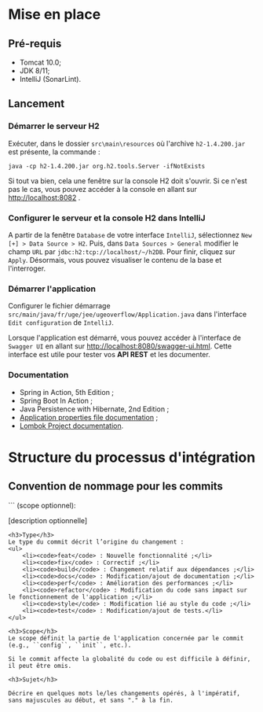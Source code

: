 <h1>Mise en place</h1>

<h2>Pré-requis</h2>

<ul>
    <li>Tomcat 10.0;</li>
    <li>JDK 8/11;</li>
    <li>IntelliJ (SonarLint).</li>
</ul>

<h2>Lancement</h2>

<h3>Démarrer le serveur H2</h3>

Exécuter, dans le dossier `src\main\resources` où l'archive `h2-1.4.200.jar` est présente, la commande :

``java -cp h2-1.4.200.jar org.h2.tools.Server -ifNotExists``

Si tout va bien, cela une fenêtre sur la console H2 doit s'ouvrir. Si ce n'est pas le cas, vous pouvez accéder à la console en allant sur [http://localhost:8082](http://localhost:8082) .

<h3>Configurer le serveur et la console H2 dans IntelliJ</h3>

A partir de la fenêtre `Database` de votre interface `IntelliJ`, sélectionnez `New [+] > Data Source > H2`. Puis, dans `Data Sources > General` modifier le champ `URL` par `jdbc:h2:tcp://localhost/~/h2DB`. Pour finir, cliquez sur `Apply`. Désormais, vous pouvez visualiser le contenu de la base et l'interroger. 

<h3>Démarrer l'application</h3>

Configurer le fichier démarrage `src/main/java/fr/uge/jee/ugeoverflow/Application.java` dans l'interface `Edit configuration` de `IntelliJ`.

Lorsque l'application est démarré, vous pouvez accéder à l'interface de `Swagger UI` en allant sur [http://localhost:8080/swagger-ui.html](http://localhost:8080/swagger-ui.html). 
Cette interface est utile pour tester vos **API REST** et les documenter.

<h3>Documentation</h3>
<ul>
    <li>Spring in Action, 5th Edition ;</li>
    <li>Spring Boot In Action ;</li>
    <li>Java Persistence with Hibernate, 2nd Edition ;</li>
    <li><a href="https://docs.spring.io/spring-boot/docs/current/reference/html/application-properties.html">Application properties file documentation</a> ;
    <li><a href="https://projectlombok.org/features/">Lombok Project documentation</a>.</li>
</ul>

<h1>Structure du processus d'intégration</h1>

<h2>Convention de nommage pour les commits</h2>
```
<type>(scope optionnel): <sujet>

[description optionnelle]
```
<h3>Type</h3>
Le type du commit décrit l’origine du changement :
<ul>
    <li><code>feat</code> : Nouvelle fonctionnalité ;</li>
    <li><code>fix</code> : Correctif ;</li>
    <li><code>build</code> : Changement relatif aux dépendances ;</li>
    <li><code>docs</code> : Modification/ajout de documentation ;</li>
    <li><code>perf</code> : Amélioration des performances ;</li>
    <li><code>refactor</code> : Modification du code sans impact sur le fonctionnement de l'application ;</li>
    <li><code>style</code> : Modification lié au style du code ;</li>
    <li><code>test</code> : Modification/ajout de tests.</li>
</ul>

<h3>Scope</h3>
Le scope définit la partie de l'application concernée par le commit (e.g., ``config``, ``init``, etc.).

Si le commit affecte la globalité du code ou est difficile à définir, il peut être omis. 

<h3>Sujet</h3>

Décrire en quelques mots le/les changements opérés, à l'impératif, sans majuscules au début, et sans "." à la fin.
